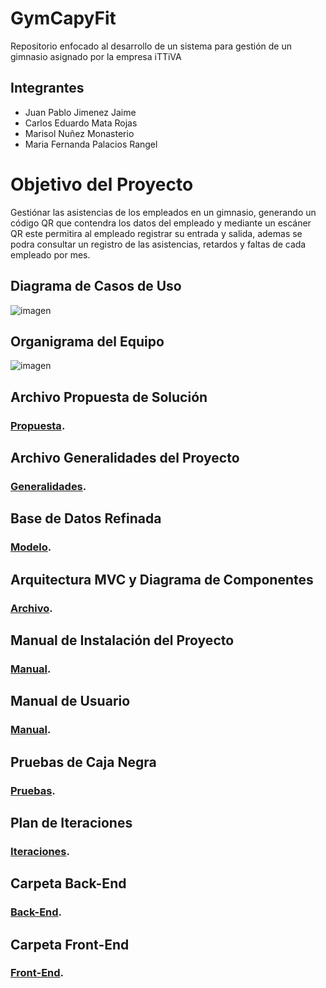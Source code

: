 # GymCapyFit
Repositorio enfocado al desarrollo de un sistema para gestión de un gimnasio asignado por la empresa iTTiVA

## Integrantes
- Juan Pablo Jimenez Jaime
- Carlos Eduardo Mata Rojas
- Marisol Nuñez Monasterio
- Maria Fernanda Palacios Rangel

# Objetivo del Proyecto
Gestiónar las asistencias de los empleados en un gimnasio, generando un código QR que contendra los datos del empleado y mediante un escáner QR este permitira al empleado registrar su entrada y salida, ademas se podra consultar un registro de las asistencias, retardos y faltas de cada empleado por mes.

## Diagrama de Casos de Uso
![imagen](https://user-images.githubusercontent.com/106355475/232168653-8fde5cc3-9036-40a7-ade9-c7b9d532b96a.png)

## Organigrama del Equipo
![imagen](https://user-images.githubusercontent.com/106355475/232168585-a70f95e6-c174-4a45-b36e-84d3d172024c.png)

## Archivo Propuesta de Solución
### [Propuesta](https://github.com/CarlosMR75/Integradora_II/blob/main/Documentaci%C3%B3n/Reporte%20Propuesta%20de%20Soluci%C3%B3n.pdf).

## Archivo Generalidades del Proyecto
### [Generalidades](https://github.com/CarlosMR75/Integradora_II/blob/main/Documentaci%C3%B3n/Generalidades%20de%20la%20propuesta%20de%20solucion.pdf).

## Base de Datos Refinada
### [Modelo](https://github.com/CarlosMR75/Integradora_II/blob/main/Documentaci%C3%B3n/Diagrama%20de%20Clases%20o%20modelo%20de%20la%20base%20de%20datos%20refinada.pdf).

## Arquitectura MVC y Diagrama de Componentes
### [Archivo](https://github.com/CarlosMR75/Integradora_II/blob/main/Documentaci%C3%B3n/Arquitectura%20MVC%20y%20diagrama%20de%20componentes.pdf).

## Manual de Instalación del Proyecto
### [Manual](https://github.com/CarlosMR75/Integradora_II/blob/main/Documentaci%C3%B3n/Proceso%20de%20instalaci%C3%B3n%20del%20proyecto.pdf).

## Manual de Usuario
### [Manual](https://github.com/CarlosMR75/Integradora_II/blob/main/Documentaci%C3%B3n/Manual%20de%20usuario.pdf).

## Pruebas de Caja Negra
### [Pruebas](https://github.com/CarlosMR75/Integradora_II/blob/main/Documentaci%C3%B3n/Casos%20de%20prueba.xlsx).

## Plan de Iteraciones
### [Iteraciones](https://github.com/CarlosMR75/Integradora_II/blob/main/Documentaci%C3%B3n/Plan%20de%20iteraciones.xlsx).

## Carpeta Back-End
### [Back-End](https://github.com/CarlosMR75/Integradora_II/tree/main/BackEnd-GymCapyFit).

## Carpeta Front-End
### [Front-End](https://github.com/CarlosMR75/Integradora_II/tree/main/GymCapyFit).
